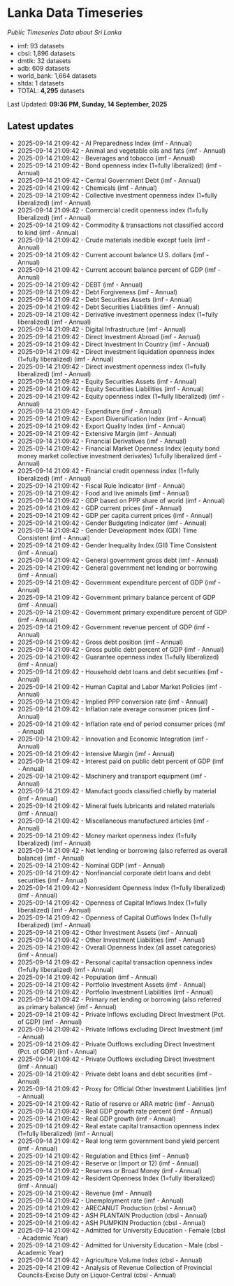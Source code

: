 # Lanka Data Timeseries
*Public Timeseries Data about Sri Lanka*

* imf: 93 datasets
* cbsl: 1,896 datasets
* dmtlk: 32 datasets
* adb: 609 datasets
* world_bank: 1,664 datasets
* sltda: 1 datasets
* TOTAL: **4,295** datasets

Last Updated: **09:36 PM, Sunday, 14 September, 2025**

## Latest updates

* 2025-09-14 21:09:42 - AI Preparedness Index (imf - Annual)
* 2025-09-14 21:09:42 - Animal and vegetable oils and fats (imf - Annual)
* 2025-09-14 21:09:42 - Beverages and tobacco (imf - Annual)
* 2025-09-14 21:09:42 - Bond openness index (1=fully liberalized) (imf - Annual)
* 2025-09-14 21:09:42 - Central Government Debt (imf - Annual)
* 2025-09-14 21:09:42 - Chemicals (imf - Annual)
* 2025-09-14 21:09:42 - Collective investment openness index (1=fully liberalized) (imf - Annual)
* 2025-09-14 21:09:42 - Commercial credit openness index (1=fully liberalized) (imf - Annual)
* 2025-09-14 21:09:42 - Commodity & transactions not classified accord to kind (imf - Annual)
* 2025-09-14 21:09:42 - Crude materials inedible except fuels (imf - Annual)
* 2025-09-14 21:09:42 - Current account balance U.S. dollars (imf - Annual)
* 2025-09-14 21:09:42 - Current account balance percent of GDP (imf - Annual)
* 2025-09-14 21:09:42 - DEBT (imf - Annual)
* 2025-09-14 21:09:42 - Debt Forgiveness (imf - Annual)
* 2025-09-14 21:09:42 - Debt Securities Assets (imf - Annual)
* 2025-09-14 21:09:42 - Debt Securities Liabilities (imf - Annual)
* 2025-09-14 21:09:42 - Derivative investment openness index (1=fully liberalized) (imf - Annual)
* 2025-09-14 21:09:42 - Digital Infrastructure (imf - Annual)
* 2025-09-14 21:09:42 - Direct Investment Abroad (imf - Annual)
* 2025-09-14 21:09:42 - Direct Investment In Country (imf - Annual)
* 2025-09-14 21:09:42 - Direct investment liquidation openness index (1=fully liberalized) (imf - Annual)
* 2025-09-14 21:09:42 - Direct investment openness index (1=fully liberalized) (imf - Annual)
* 2025-09-14 21:09:42 - Equity Securities Assets (imf - Annual)
* 2025-09-14 21:09:42 - Equity Securities Liabilities (imf - Annual)
* 2025-09-14 21:09:42 - Equity openness index (1=fully liberalized) (imf - Annual)
* 2025-09-14 21:09:42 - Expenditure (imf - Annual)
* 2025-09-14 21:09:42 - Export Diversification Index (imf - Annual)
* 2025-09-14 21:09:42 - Export Quality Index (imf - Annual)
* 2025-09-14 21:09:42 - Extensive Margin (imf - Annual)
* 2025-09-14 21:09:42 - Financial Derivatives (imf - Annual)
* 2025-09-14 21:09:42 - Financial Market Openness Index (equity bond money market collective investment derivates) 1=fully liberalized (imf - Annual)
* 2025-09-14 21:09:42 - Financial credit openness index (1=fully liberalized) (imf - Annual)
* 2025-09-14 21:09:42 - Fiscal Rule Indicator (imf - Annual)
* 2025-09-14 21:09:42 - Food and live animals (imf - Annual)
* 2025-09-14 21:09:42 - GDP based on PPP share of world (imf - Annual)
* 2025-09-14 21:09:42 - GDP current prices (imf - Annual)
* 2025-09-14 21:09:42 - GDP per capita current prices (imf - Annual)
* 2025-09-14 21:09:42 - Gender Budgeting Indicator (imf - Annual)
* 2025-09-14 21:09:42 - Gender Development Index (GDI) Time Consistent (imf - Annual)
* 2025-09-14 21:09:42 - Gender Inequality Index (GII) Time Consistent (imf - Annual)
* 2025-09-14 21:09:42 - General government gross debt (imf - Annual)
* 2025-09-14 21:09:42 - General government net lending or borrowing (imf - Annual)
* 2025-09-14 21:09:42 - Government expenditure percent of GDP (imf - Annual)
* 2025-09-14 21:09:42 - Government primary balance percent of GDP (imf - Annual)
* 2025-09-14 21:09:42 - Government primary expenditure percent of GDP (imf - Annual)
* 2025-09-14 21:09:42 - Government revenue percent of GDP (imf - Annual)
* 2025-09-14 21:09:42 - Gross debt position (imf - Annual)
* 2025-09-14 21:09:42 - Gross public debt percent of GDP (imf - Annual)
* 2025-09-14 21:09:42 - Guarantee openness index (1=fully liberalized) (imf - Annual)
* 2025-09-14 21:09:42 - Household debt loans and debt securities (imf - Annual)
* 2025-09-14 21:09:42 - Human Capital and Labor Market Policies (imf - Annual)
* 2025-09-14 21:09:42 - Implied PPP conversion rate (imf - Annual)
* 2025-09-14 21:09:42 - Inflation rate average consumer prices (imf - Annual)
* 2025-09-14 21:09:42 - Inflation rate end of period consumer prices (imf - Annual)
* 2025-09-14 21:09:42 - Innovation and Economic Integration (imf - Annual)
* 2025-09-14 21:09:42 - Intensive Margin (imf - Annual)
* 2025-09-14 21:09:42 - Interest paid on public debt percent of GDP (imf - Annual)
* 2025-09-14 21:09:42 - Machinery and transport equipment (imf - Annual)
* 2025-09-14 21:09:42 - Manufact goods classified chiefly by material (imf - Annual)
* 2025-09-14 21:09:42 - Mineral fuels lubricants and related materials (imf - Annual)
* 2025-09-14 21:09:42 - Miscellaneous manufactured articles (imf - Annual)
* 2025-09-14 21:09:42 - Money market openness index (1=fully liberalized) (imf - Annual)
* 2025-09-14 21:09:42 - Net lending or borrowing (also referred as overall balance) (imf - Annual)
* 2025-09-14 21:09:42 - Nominal GDP (imf - Annual)
* 2025-09-14 21:09:42 - Nonfinancial corporate debt loans and debt securities (imf - Annual)
* 2025-09-14 21:09:42 - Nonresident Openness Index (1=fully liberalized) (imf - Annual)
* 2025-09-14 21:09:42 - Openness of Capital Inflows Index (1=fully liberalized) (imf - Annual)
* 2025-09-14 21:09:42 - Openness of Capital Outflows Index (1=fully liberalized) (imf - Annual)
* 2025-09-14 21:09:42 - Other Investment Assets (imf - Annual)
* 2025-09-14 21:09:42 - Other Investment Liabilities (imf - Annual)
* 2025-09-14 21:09:42 - Overall Openness Index (all asset categories) (imf - Annual)
* 2025-09-14 21:09:42 - Personal capital transaction openness index (1=fully liberalized) (imf - Annual)
* 2025-09-14 21:09:42 - Population (imf - Annual)
* 2025-09-14 21:09:42 - Portfolio Investment Assets (imf - Annual)
* 2025-09-14 21:09:42 - Portfolio Investment Liabilities (imf - Annual)
* 2025-09-14 21:09:42 - Primary net lending or borrowing (also referred as primary balance) (imf - Annual)
* 2025-09-14 21:09:42 - Private Inflows excluding Direct Investment (Pct. of GDP) (imf - Annual)
* 2025-09-14 21:09:42 - Private Inflows excluding Direct Investment (imf - Annual)
* 2025-09-14 21:09:42 - Private Outflows excluding Direct Investment (Pct. of GDP) (imf - Annual)
* 2025-09-14 21:09:42 - Private Outflows excluding Direct Investment (imf - Annual)
* 2025-09-14 21:09:42 - Private debt loans and debt securities (imf - Annual)
* 2025-09-14 21:09:42 - Proxy for Official Other Investment Liabilities (imf - Annual)
* 2025-09-14 21:09:42 - Ratio of reserve or ARA metric (imf - Annual)
* 2025-09-14 21:09:42 - Real GDP growth rate percent (imf - Annual)
* 2025-09-14 21:09:42 - Real GDP growth (imf - Annual)
* 2025-09-14 21:09:42 - Real estate capital transaction openness index (1=fully liberalized) (imf - Annual)
* 2025-09-14 21:09:42 - Real long term government bond yield percent (imf - Annual)
* 2025-09-14 21:09:42 - Regulation and Ethics (imf - Annual)
* 2025-09-14 21:09:42 - Reserve or (Import or 12) (imf - Annual)
* 2025-09-14 21:09:42 - Reserves or Broad Money (imf - Annual)
* 2025-09-14 21:09:42 - Resident Openness Index (1=fully liberalized) (imf - Annual)
* 2025-09-14 21:09:42 - Revenue (imf - Annual)
* 2025-09-14 21:09:42 - Unemployment rate (imf - Annual)
* 2025-09-14 21:09:42 - ARECANUT Production (cbsl - Annual)
* 2025-09-14 21:09:42 - ASH PLANTAIN Production (cbsl - Annual)
* 2025-09-14 21:09:42 - ASH PUMPKIN Production (cbsl - Annual)
* 2025-09-14 21:09:42 - Admitted for University Education - Female (cbsl - Academic Year)
* 2025-09-14 21:09:42 - Admitted for University Education - Male (cbsl - Academic Year)
* 2025-09-14 21:09:42 - Agriculture Volume Index (cbsl - Annual)
* 2025-09-14 21:09:42 - Analysis of Revenue Collection of Provincial Councils-Excise Duty on Liquor-Central (cbsl - Annual)